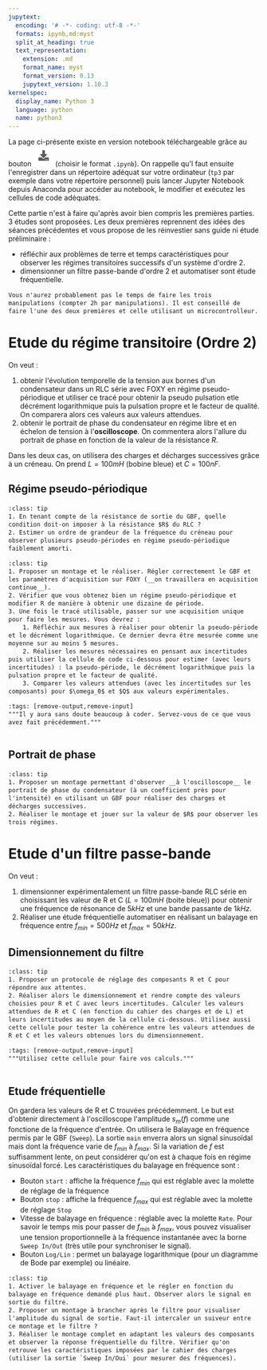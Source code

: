 ```yaml
---
jupytext:
  encoding: '# -*- coding: utf-8 -*-'
  formats: ipynb,md:myst
  split_at_heading: true
  text_representation:
    extension: .md
    format_name: myst
    format_version: 0.13
    jupytext_version: 1.10.3
kernelspec:
  display_name: Python 3
  language: python
  name: python3
---
```


La page ci-présente existe en version notebook téléchargeable grâce au bouton ![Bouton](./images/bouton_tl.png) (choisir le format `.ipynb`). On rappelle qu'l faut ensuite l'enregistrer dans un répertoire adéquat sur votre ordinateur (`tp3` par exemple dans votre répertoire personnel) puis lancer Jupyter Notebook depuis Anaconda pour accéder au notebook, le modifier et exécutez les cellules de code adéquates.


Cette partie n'est à faire qu'après avoir bien compris les premières parties. 3 études sont proposées. Les deux premières reprennent des idées des séances précédentes et vous propose de les réinvestier sans guide ni étude préliminaire :
* réfléchir aux problèmes de terre et temps caractéristiques pour observer les régimes transitoires successifs d'un système d'ordre 2.
* dimensionner un filtre passe-bande d'ordre 2 et automatiser sont étude fréquentielle.


```{margin}
Vous n'aurez probablement pas le temps de faire les trois manipulations (compter 2h par manipulations). Il est conseillé de faire l'une des deux premières et celle utilisant un microcontrolleur.
```

# Etude du régime transitoire (Ordre 2)
On veut :
1. obtenir l'évolution temporelle de la tension aux bornes d'un condensateur dans un RLC série avec FOXY en régime pseudo-périodique et utiliser ce tracé pour obtenir la pseudo pulsation etle décrément logarithmique puis la pulsation propre et le facteur de qualité. On comparera alors ces valeurs aux valeurs attendues.
2. obtenir le portrait de phase du condensateur en régime libre et en échelon de tension à l'__oscilloscope__. On commentera alors l'allure du portrait de phase en fonction de la valeur de la résistance $R$.

Dans les deux cas, on utilisera des charges et décharges successives grâce à un créneau. On prend $L = 100mH$ (bobine bleue) et $C = 100nF$.

## Régime pseudo-périodique
````{admonition} Dimensionnement
:class: tip
1. En tenant compte de la résistance de sortie du GBF, quelle condition doit-on imposer à la résistance $R$ du RLC ?
2. Estimer un ordre de grandeur de la fréquence du créneau pour observer plusieurs pseudo-périodes en régime pseudo-périodique faiblement amorti.
````

````{admonition} Réalisation
:class: tip
1. Proposer un montage et le réaliser. Régler correctement le GBF et les paramètres d'acquisition sur FOXY (__on travaillera en acquisition continue__).
2. Vérifier que vous obtenez bien un régime pseudo-périodique et modifier R de manière à obtenir une dizaine de période.
3. Une fois le tracé utilisable, passer sur une acquisition unique pour faire les mesures. Vous devrez :
	1. Réfléchir aux mesures à réaliser pour obtenir la pseudo-période et le décrément logarithmique. Ce dernier devra être mesurée comme une moyenne sur au moins 5 mesures.
	2. Réaliser les mesures nécessaires en pensant aux incertitudes puis utiliser la cellule de code ci-dessous pour estimer (avec leurs incertitudes) : la pseudo-période, le décrément logarithmique puis la pulsation propre et le facteur de qualité.
	3. Comparer les valeurs attendues (avec les incertitudes sur les composants) pour $\omega_0$ et $Q$ aux valeurs expérimentales.
````

```{code-cell}
:tags: [remove-output,remove-input]
"""Il y aura sans doute beaucoup à coder. Servez-vous de ce que vous avez fait précédemment."""


```


## Portrait de phase

````{admonition} Réalisation
:class: tip
1. Proposer un montage permettant d'observer __à l'oscilloscope__ le portrait de phase du condensateur (à un coefficient près pour l'intensité) en utilisant un GBF pour réaliser des charges et décharges successives.
2. Réaliser le montage et jouer sur la valeur de $R$ pour observer les trois régimes.
````


# Etude d'un filtre passe-bande
On veut :
1. dimensionner expérimentalement un filtre passe-bande RLC série en choisissant les valeur de R et C ($L = 100mH$ (boite bleue)) pour obtenir une fréquence de résonance de $5kHz$ et une bande passante de $1kHz$.
2. Réaliser une étude fréquentielle automatiser en réalisant un balayage en fréquence entre $f_{min} = 500Hz$ et $f_{max} = 50kHz$.

## Dimensionnement du filtre
````{admonition} Dimensionnement
:class: tip
1. Proposer un protocole de réglage des composants R et C pour répondre aux attentes.
2. Réaliser alors le dimensionnement et rendre compte des valeurs choisies pour R et C avec leurs incertitudes. Calculer les valeurs attendues de R et C (en fonction du cahier des charges et de L) et leurs incertitudes au moyen de la cellule ci-dessous. Utilisez aussi cette cellule pour tester la cohérence entre les valeurs attendues de R et C et les valeurs obtenues lors du dimensionnement.
````

```{code-cell}
:tags: [remove-output,remove-input]
"""Utilisez cette cellule pour faire vos calculs."""


```


## Etude fréquentielle
On gardera les valeurs de R et C trouvées précédemment. Le but est d'obtenir directement à l'oscilloscope l'amplitude $s_m(f)$ comme une fonctione de la fréquence d'entrée. On utilisera le Balayage en fréquence permis par le GBF (`Sweep`). La sortie `main` enverra alors un signal sinusoïdal mais dont la fréquence varie de $f_{min}$ à $f_{max}$. Si la variation de $f$ est suffisamment lente, on peut considérer qu'on est à chaque fois en régime sinusoïdal forcé. Les caractéristiques du balayage en fréquence sont :
* Bouton `start` : affiche la fréquence $f_{min}$ qui est réglable avec la molette de réglage de la fréquence
* Bouton `stop` : affiche la fréquence $f_{max}$ qui est réglable avec la molette de réglage `Stop`
* Vitesse de balayage en fréquence : réglable avec la molette `Rate`. Pour savoir le temps mis pour passer de $f_{min}$ à $f_{max}$, vous pouvez visualiser une tension proportionnelle à la fréquence instantanée avec la borne `Sweep In/Out` (très utile pour synchroniser le signal).
* Bouton `Log/Lin` : permet un balayage logarithmique (pour un diagramme de Bode par exemple) ou linéaire.

````{admonition} Etude du filtre
:class: tip
1. Activer le balayage en fréquence et le régler en fonction du balayage en fréquence demandé plus haut. Observer alors le signal en sortie du filtre.
2. Proposer un montage à brancher après le filtre pour visualiser l'amplitude du signal de sortie. Faut-il intercaler un suiveur entre ce montage et le filtre ?
3. Réaliser le montage complet en adaptant les valeurs des composants et observer la réponse fréquentielle du filtre. Vérifier qu'on retrouve les caractéristiques imposées par le cahier des charges (utiliser la sortie `Sweep In/Oui` pour mesurer des fréquences).
````


